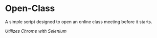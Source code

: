 # Open-Class
A simple script designed to open an online class meeting before it starts.  

*Utilizes Chrome with Selenium*

